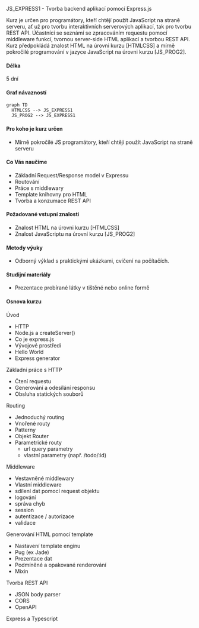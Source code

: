 JS_EXPRESS1 - Tvorba backend aplikací pomocí Express.js

Kurz je určen pro programátory, kteří chtějí použít JavaScript na straně serveru, ať už pro tvorbu interaktivních serverových aplikací, tak pro tvorbu REST API. Účastníci se seznámí se zpracováním requestu pomocí middleware funkcí, tvornou server-side HTML aplikací a tvorbou REST API. Kurz předpokládá znalost HTML na úrovni kurzu [HTMLCSS] a mírně pokročilé programování v jazyce JavaScript na úrovni kurzu [JS_PROG2].

#### Délka

5 dní

#### Graf návazností

```mermaid
graph TD
  HTMLCSS --> JS_EXPRESS1
  JS_PROG2 --> JS_EXPRESS1
```

#### Pro koho je kurz určen

- Mírně pokročilé JS programátory, kteří chtějí použít JavaScript na straně serveru

#### Co Vás naučíme

- Základní Request/Response model v Expressu
- Routování
- Práce s middlewary
- Template knihovny pro HTML
- Tvorba a konzumace REST API

#### Požadované vstupní znalosti

- Znalost HTML na úrovni kurzu [HTMLCSS]
- Znalost JavaScriptu na úrovní kurzu [JS_PROG2]

#### Metody výuky

- Odborný výklad s praktickými ukázkami, cvičení na počítačích.

#### Studijní materiály

- Prezentace probírané látky v tištěné nebo online formě

#### Osnova kurzu

Úvod

- HTTP
- Node.js a createServer()
- Co je express.js
- Vývojové prostředí
- Hello World
- Express generator

Základní práce s HTTP

- Čtení requestu
- Generování a odesílání responsu
- Obsluha statických souborů

Routing

- Jednoduchý routing
- Vnořené routy
- Patterny
- Objekt Router
- Parametrické routy
  - url query parametry
  - vlastní parametry (např. /todo/:id)

Middleware

- Vestavněné middlewary
- Vlastní middleware
- sdílení dat pomocí request objektu
- logování
- správa chyb
- session
- autentizace / autorizace
- validace

Generování HTML pomocí template

- Nastavení template enginu
- Pug (ex Jade)
- Prezentace dat
- Podmíněné a opakované renderování
- Mixin

Tvorba REST API

- JSON body parser
- CORS
- OpenAPI

Express a Typescript
